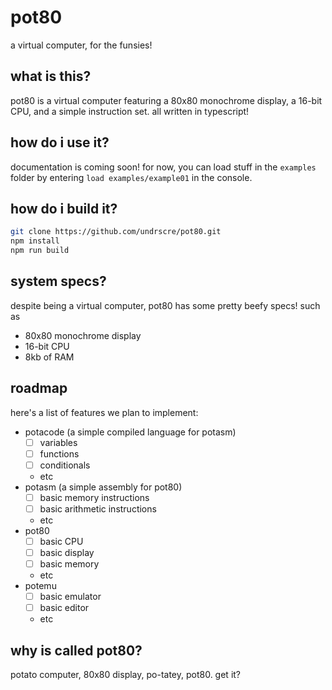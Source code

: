 # pot80
a virtual computer, for the funsies!

## what is this?
pot80 is a virtual computer featuring a 80x80 monochrome display,
a 16-bit CPU, and a simple instruction set. all written in typescript!

## how do i use it?
documentation is coming soon! for now, you can load stuff in the
`examples` folder by entering `load examples/example01` in the console.

## how do i build it?
```bash
git clone https://github.com/undrscre/pot80.git
npm install
npm run build
```

## system specs?
despite being a virtual computer, pot80 has some pretty beefy specs! such as
- 80x80 monochrome display
- 16-bit CPU
- 8kb of RAM

## roadmap
here's a list of features we plan to implement:
- potacode (a simple compiled language for potasm)
    - [ ] variables
    - [ ] functions
    - [ ] conditionals
    - etc
- potasm (a simple assembly for pot80)
    - [ ] basic memory instructions
    - [ ] basic arithmetic instructions
    - etc
- pot80
    - [ ] basic CPU
    - [ ] basic display
    - [ ] basic memory
    - etc
- potemu
    - [ ] basic emulator
    - [ ] basic editor
    - etc

## why is called pot80?
potato computer, 80x80 display, po-tatey, pot80. get it?
